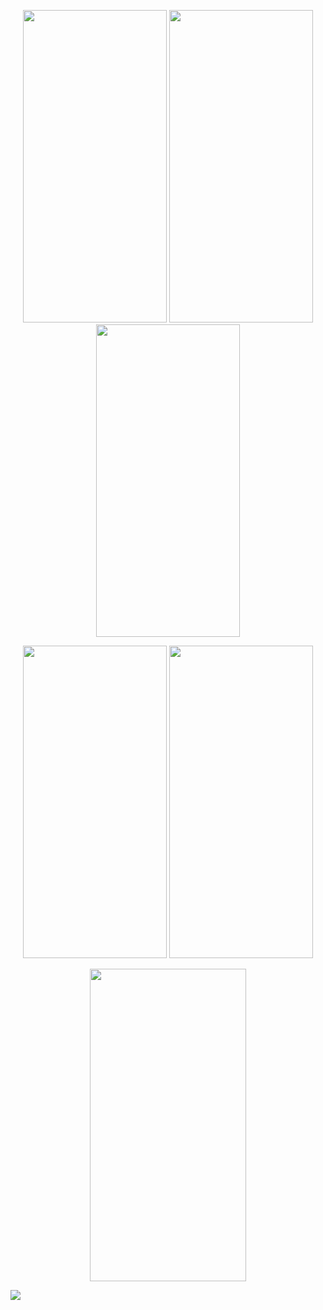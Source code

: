 <p align=center>
<img src="https://user-images.githubusercontent.com/111503264/202892265-fd11a928-4de3-475a-880a-1c88c2a1889b.jpg" height=500 width=230>
<img src="https://user-images.githubusercontent.com/111503264/202892271-8300de4d-d325-46f1-ac7a-8bce623873b6.jpg" height=500 width=230>
<img src="https://user-images.githubusercontent.com/111503264/202892273-4cc56f70-8f40-4fb9-a364-48712a9b7cbf.jpg" height=500 width=230>
</p>


<p align=center>
<img src="https://user-images.githubusercontent.com/111503264/202892286-70277b00-e4f0-4678-b8d8-d1af55a20281.jpg" height=500 width=230>
<img src="https://user-images.githubusercontent.com/111503264/202892291-b0315526-9316-422c-88ef-6ab6132f55e0.jpg" height=500 width=230>

</p>


<p align=center>
<img src="" height=500 width=250>
</p>


<img src="https://user-images.githubusercontent.com/111503264/203312140-2b3ac896-a6bb-48c4-8bbf-e05bf9724380.png">
